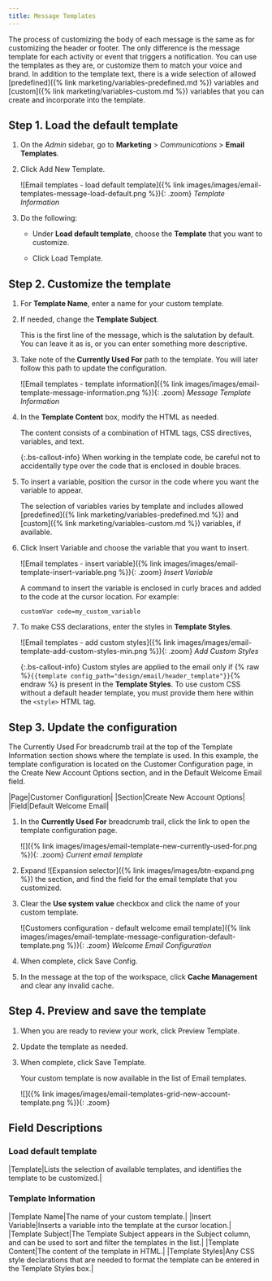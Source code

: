 ```yaml
---
title: Message Templates
---
```


The process of customizing the body of each message is the same as for customizing the header or footer. The only difference is the message template for each activity or event that triggers a notification. You can use the templates as they are, or customize them to match your voice and brand. In addition to the template text, there is a wide selection of allowed [predefined]({% link marketing/variables-predefined.md %}) variables and [custom]({% link marketing/variables-custom.md %}) variables that you can create and incorporate into the template.

## Step 1. Load the default template

1. On the _Admin_ sidebar, go to **Marketing** > _Communications_ > **Email Templates**.

1. Click <span class="btn">Add New Template</span>.

   ![Email templates - load default template]({% link images/images/email-templates-message-load-default.png %}){: .zoom}
   _Template Information_

1. Do the following:

    - Under **Load default template**, choose the **Template** that you want to customize.

    - Click <span class="btn">Load Template</span>.

## Step 2. Customize the template

1. For **Template Name**, enter a name for your custom template.

1. If needed, change the **Template Subject**.

   This is the first line of the message, which is the salutation by default. You can leave it as is, or you can enter something more descriptive.

1. Take note of the **Currently Used For** path to the template. You will later follow this path to update the configuration.

    ![Email templates - template information]({% link images/images/email-template-message-information.png %}){: .zoom}
    _Message Template Information_

1. In the **Template Content** box, modify the HTML as needed.

   The content consists of a combination of HTML tags, CSS directives, variables, and text.

    {:.bs-callout-info}
    When working in the template code, be careful not to accidentally type over the code that is enclosed in double braces.

1. To insert a variable, position the cursor in the code where you want the variable to appear.

   The selection of variables varies by template and includes allowed [predefined]({% link marketing/variables-predefined.md %}) and [custom]({% link marketing/variables-custom.md %}) variables, if available.

1. Click <span class="btn">Insert Variable</span> and choose the variable that you want to insert.

   ![Email templates - insert variable]({% link images/images/email-template-insert-variable.png %}){: .zoom}
   _Insert Variable_

   A command to insert the variable is enclosed in curly braces and added to the code at the cursor location. For example:

   `customVar code=my_custom_variable`

1. To make CSS declarations, enter the styles in **Template Styles**.

   ![Email templates - add custom styles]({% link images/images/email-template-add-custom-styles-min.png %}){: .zoom}
   _Add Custom Styles_

   {:.bs-callout-info}
   Custom styles are applied to the email only if {% raw %}`{{template config_path="design/email/header_template"}}`{% endraw %} is present in the **Template Styles**. To use custom CSS without a default header template, you must provide them here within the `<style>` HTML tag.

## Step 3. Update the configuration

The Currently Used For breadcrumb trail at the top of the Template Information section shows where the template is used. In this example, the template configuration is located on the Customer Configuration page, in the Create New Account Options section, and in the Default Welcome Email field.

|Page|Customer Configuration|
|Section|Create New Account Options|
|Field|Default Welcome Email|

1. In the **Currently Used For** breadcrumb trail, click the link to open the template configuration page.

    ![]({% link images/images/email-template-new-currently-used-for.png %}){: .zoom}
    _Current email template_

1. Expand ![Expansion selector]({% link images/images/btn-expand.png %}) the section, and find the field for the email template that you customized.

1. Clear the **Use system value** checkbox and click the name of your custom template.

   ![Customers configuration - default welcome email template]({% link images/images/email-template-message-configuration-default-template.png %}){: .zoom}
   _Welcome Email Configuration_

1. When complete, click <span class="btn">Save Config</span>.

1. In the message at the top of the workspace, click **Cache Management** and clear any invalid cache.

## Step 4. Preview and save the template

1. When you are ready to review your work, click <span class="btn">Preview Template</span>.

1. Update the template as needed.

1. When complete, click <span class="btn">Save Template</span>.

   Your custom template is now available in the list of Email templates.

   ![]({% link images/images/email-templates-grid-new-account-template.png %}){: .zoom}

## Field Descriptions

### Load default template

|Template|Lists the selection of available templates, and identifies the template to be customized.|

### Template Information

|Template Name|The name of your custom template.|
|Insert Variable|Inserts a  variable into the template at the cursor location.|
|Template Subject|The Template Subject appears in the Subject column, and can be used to sort and filter the templates in the list.|
|Template Content|The content of the template in HTML.|
|Template Styles|Any CSS style declarations that are needed to format the template can be entered in the Template Styles box.|
